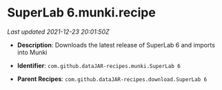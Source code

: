 # SuperLab 6.munki.recipe

_Last updated 2021-12-23 20:01:50Z_

- **Description**: Downloads the latest release of SuperLab 6 and imports into Munki

- **Identifier**: `com.github.dataJAR-recipes.munki.SuperLab 6`

- **Parent Recipes**: `com.github.dataJAR-recipes.download.SuperLab 6`

